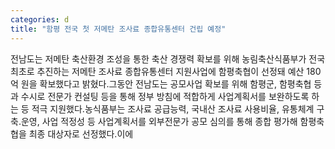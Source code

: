 ```yaml
---
categories: d
title: "함평 전국 첫 저메탄 조사료 종합유통센터 건립 예정"
---
```

전남도는 저메탄 축산환경 조성을 통한 축산 경쟁력 확보를 위해 농림축산식품부가 전국 최초로 추진하는 저메탄 조사료 종합유통센터 지원사업에 함평축협이 선정돼 예산 180억 원을 확보했다고 밝혔다.그동안 전남도는 공모사업 확보를 위해 함평군, 함평축협 등과 수시로 전문가 컨설팅 등을 통해 정부 방침에 적합하게 사업계획서를 보완하도록 하는 등 적극 지원했다.농식품부는 조사료 공급능력, 국내산 조사료 사용비율, 유통체계 구축․운영, 사업 적정성 등 사업계획서를 외부전문가 공모 심의를 통해 종합 평가해 함평축협을 최종 대상자로 선정했다.이에